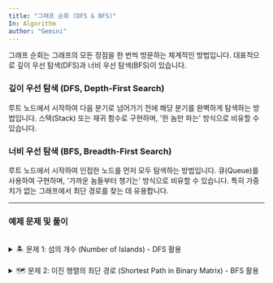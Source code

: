 ```yaml
---
title: "그래프 순회 (DFS & BFS)"
In: Algorithm
author: "Gemini"
---
```


그래프 순회는 그래프의 모든 정점을 한 번씩 방문하는 체계적인 방법입니다. 대표적으로 깊이 우선 탐색(DFS)과 너비 우선 탐색(BFS)이 있습니다.

### 깊이 우선 탐색 (DFS, Depth-First Search)

루트 노드에서 시작하여 다음 분기로 넘어가기 전에 해당 분기를 완벽하게 탐색하는 방법입니다. 스택(Stack) 또는 재귀 함수로 구현하며, '한 놈만 파는' 방식으로 비유할 수 있습니다.

### 너비 우선 탐색 (BFS, Breadth-First Search)

루트 노드에서 시작하여 인접한 노드를 먼저 모두 탐색하는 방법입니다. 큐(Queue)를 사용하여 구현하며, '가까운 놈들부터 챙기는' 방식으로 비유할 수 있습니다. 특히 가중치가 없는 그래프에서 최단 경로를 찾는 데 유용합니다.

---

### 예제 문제 및 풀이

<br>

<details markdown="1">
<summary>🏝️ 문제 1: 섬의 개수 (Number of Islands) - DFS 활용</summary>

**문제 설명:**

'1'(땅)과 '0'(물)으로 이루어진 2D 그리드 맵이 주어졌을 때, 섬의 개수를 세는 문제입니다. 섬은 수평 또는 수직으로 인접한 '1'들의 집합으로 정의됩니다.

**예시:**

```
[
  ["1","1","0","0","0"],
  ["1","1","0","0","0"],
  ["0","0","1","0","0"],
  ["0","0","0","1","1"]
]
```

위 예시의 정답은 `3`입니다.

<br>

<details markdown="1">
<summary><strong>Python 풀이 보기</strong></summary>

```python
def numIslands(grid):
    if not grid:
        return 0

    rows, cols = len(grid), len(grid[0])
    island_count = 0

    def dfs(r, c):
        # 그리드 범위를 벗어나거나 물이면 탐색 종료
        if r < 0 or r >= rows or c < 0 or c >= cols or grid[r][c] == '0':
            return

        # 현재 땅을 방문 처리 (물로 바꿔서 중복 방지)
        grid[r][c] = '0'

        # 동서남북 네 방향으로 계속 탐색
        dfs(r + 1, c)
        dfs(r - 1, c)
        dfs(r, c + 1)
        dfs(r, c - 1)

    # 그리드의 모든 셀을 순회
    for r in range(rows):
        for c in range(cols):
            # 만약 현재 위치가 땅('1')이라면
            if grid[r][c] == '1':
                # 섬의 개수를 하나 늘리고
                island_count += 1
                # 연결된 모든 땅을 DFS로 탐색하여 방문 처리
                dfs(r, c)

    return island_count

# 테스트
grid = [
  ["1","1","0","0","0"],
  ["1","1","0","0","0"],
  ["0","0","1","0","0"],
  ["0","0","0","1","1"]
]
print(f"섬의 개수: {numIslands(grid)}")
```

</details>
</details>

<br>

<details markdown="1">
<summary>🗺️ 문제 2: 이진 행렬의 최단 경로 (Shortest Path in Binary Matrix) - BFS 활용</summary>

**문제 설명:**

`N x N` 크기의 이진 행렬(grid)에서 (0, 0)에서 (N-1, N-1)까지 가는 가장 짧은 경로의 길이를 찾는 문제입니다. 경로는 '0'으로만 구성되어야 하며, 대각선을 포함한 8방향으로 이동할 수 있습니다. 경로가 없으면 -1을 반환합니다.

**예시:**

```
[[0, 0, 0],
 [1, 1, 0],
 [1, 1, 0]]
```

위 예시의 정답은 `4`입니다.

<br>

<details markdown="1">
<summary><strong>Python 풀이 보기</strong></summary>

```python
from collections import deque

def shortestPathBinaryMatrix(grid):
    n = len(grid)
    # 시작점이나 도착점이 막혀있으면 경로 없음
    if grid[0][0] == 1 or grid[n-1][n-1] == 1:
        return -1

    # 8방향 이동 (동, 서, 남, 북, 대각선)
    directions = [(-1, 0), (1, 0), (0, -1), (0, 1), (-1, -1), (-1, 1), (1, -1), (1, 1)]
    
    # 큐에는 (행, 열, 현재까지의 거리)를 저장
    queue = deque([(0, 0, 1)])
    # 방문한 노드를 기록하여 중복 방지
    visited = set([(0, 0)])

    while queue:
        r, c, distance = queue.popleft()

        # 목적지에 도착하면 현재까지의 거리를 반환
        if r == n - 1 and c == n - 1:
            return distance

        # 8방향으로 탐색
        for dr, dc in directions:
            nr, nc = r + dr, c + dc

            # 그리드 범위 안에 있고, 길이 '0'이며, 아직 방문하지 않았다면
            if 0 <= nr < n and 0 <= nc < n and grid[nr][nc] == 0 and (nr, nc) not in visited:
                visited.add((nr, nc))
                queue.append((nr, nc, distance + 1))

    # 큐가 비었는데 목적지에 도달하지 못했다면 경로 없음
    return -1

# 테스트
grid = [[0,0,0],[1,1,0],[1,1,0]]
print(f"최단 경로 길이: {shortestPathBinaryMatrix(grid)}")
```
</details>
</details>
